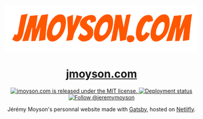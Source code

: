 <p align="center">
  <a href="https://jmoyson.com">
    <img alt="JMO" src="https://github.com/jmoyson/jmoyson.com/blob/master/static/img/logo.png" />
  </a>
</p>
<h1 align="center">
<a href="https://jmoyson.com">
  jmoyson.com
  </a>
</h1>

<p align="center">
  <a href="https://github.com/jmoyson/jmoyson.com/blob/master/LICENSE">
    <img src="https://img.shields.io/badge/license-MIT-blue.svg" alt="jmoyson.com is released under the MIT license." />
  </a>
  <a href="https://app.netlify.com/sites/jmoyson/deploys">
    <img src="https://api.netlify.com/api/v1/badges/7b2f859d-021d-428b-ae85-ba1eed13e00b/deploy-status" alt="Deployment status" />
  </a>
    <a href="https://twitter.com/intent/follow?screen_name=jeremymoyson">
    <img src="https://img.shields.io/twitter/follow/jeremymoyson.svg" alt="Follow @jeremymoyson" />
  </a>
</p>

<p align="center">
  Jérémy Moyson's personnal website made with <a href="https://www.gatsbyjs.org/">Gatsby</a>, hosted on <a href="https://www.netlify.com/">Netlifly</a>.
</p>
